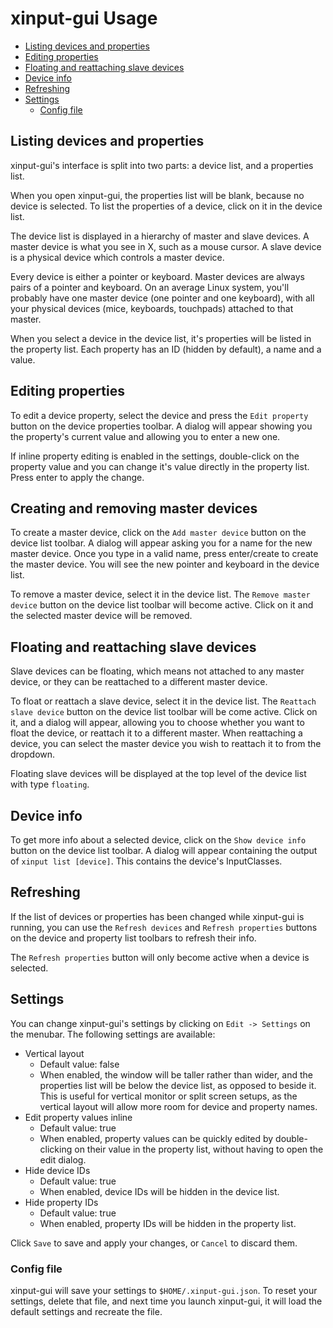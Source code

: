 # xinput-gui Usage

- [Listing devices and properties](#listing-devices-and-properties)
- [Editing properties](#editing-properties)
- [Floating and reattaching slave devices](#floating-and-reattaching-slave-devices)
- [Device info](#device-info)
- [Refreshing](#refreshing)
- [Settings](#settings)
  - [Config file](#config-file)

## Listing devices and properties

xinput-gui's interface is split into two parts: a device list, and a properties list.

When you open xinput-gui, the properties list will be blank, because no device is selected. To list the properties of a device, click on it in the device list.

The device list is displayed in a hierarchy of master and slave devices. A master device is what you see in X, such as a mouse cursor. A slave device is a physical device which controls a master device.

Every device is either a pointer or keyboard. Master devices are always pairs of a pointer and keyboard. On an average Linux system, you'll probably have one master device (one pointer and one keyboard), with all your physical devices (mice, keyboards, touchpads) attached to that master.

When you select a device in the device list, it's properties will be listed in the property list. Each property has an ID (hidden by default), a name and a value.

## Editing properties

To edit a device property, select the device and press the `Edit property` button on the device properties toolbar. A dialog will appear showing you the property's current value and allowing you to enter a new one.

If inline property editing is enabled in the settings, double-click on the property value and you can change it's value directly in the property list. Press enter to apply the change.

## Creating and removing master devices

To create a master device, click on the `Add master device` button on the device list toolbar. A dialog  will appear asking you for a name for the new master device. Once you type in a valid name, press enter/create to create the master device. You will see the new pointer and keyboard in the device list.

To remove a master device, select it in the device list. The `Remove master device` button on the device list toolbar will become active. Click on it and the selected master device will be removed.

## Floating and reattaching slave devices

Slave devices can be floating, which means not attached to any master device, or they can be reattached to a different master device.

To float or reattach a slave device, select it in the device list. The `Reattach slave device` button on the device list toolbar will be come active. Click on it, and a dialog will appear, allowing you to choose whether you want to float the device, or reattach it to a different master. When reattaching a device, you can select the master device you wish to reattach it to from the dropdown.

Floating slave devices will be displayed at the top level of the device list with type `floating`.

## Device info

To get more info about a selected device, click on the `Show device info` button on the device list toolbar. A dialog will appear containing the output of `xinput list [device]`. This contains the device's InputClasses.

## Refreshing

If the list of devices or properties has been changed while xinput-gui is running, you can use the `Refresh devices` and `Refresh properties` buttons on the device and property list toolbars to refresh their info.

The `Refresh properties` button will only become active when a device is selected.

## Settings

You can change xinput-gui's settings by clicking on `Edit -> Settings` on the menubar. The following settings are available:

- Vertical layout
  - Default value: false
  - When enabled, the window will be taller rather than wider, and the properties list will be below the device list, as opposed to beside it. This is useful for vertical monitor or split screen setups, as the vertical layout will allow more room for device and property names.
- Edit property values inline
  - Default value: true
  - When enabled, property values can be quickly edited by double-clicking on their value in the property list, without having to open the edit dialog.
- Hide device IDs
  - Default value: true
  - When enabled, device IDs will be hidden in the device list.
- Hide property IDs
  - Default value: true
  - When enabled, property IDs will be hidden in the property list.

Click `Save` to save and apply your changes, or `Cancel` to discard them.

### Config file

xinput-gui will save your settings to `$HOME/.xinput-gui.json`. To reset your settings, delete that file, and next time you launch xinput-gui, it will load the default settings and recreate the file.
